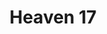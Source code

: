 ---
title: "Heaven 17"
summary: "Heaven 17 are an English new wave and synth-pop band that formed in Sheffield in 1980. The band were a trio for most of their career, composed of Martyn Ware and Ian Craig Marsh , and Glenn Gregory . Although most of the band's music was recorded in the 1980s, they have occasionally reformed to record and perform, playing their first ever live concerts in 1997. Marsh left the band in 2007 and Ware and Gregory continued to perform as Heaven 17."
slug: "heaven-17"
image: "heaven-17.jpg"
apple_music_artist_url: "https://music.apple.com/gb/artist/heaven-17/5903146"
wikipedia_url: "https://en.wikipedia.org/wiki/Heaven_17"
---